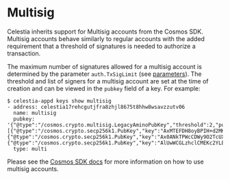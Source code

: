# Multisig

Celestia inherits support for Multisig accounts from the Cosmos SDK. Multisig accounts behave similarly to regular accounts with the added requirement that a threshold of signatures is needed to authorize a transaction.

The maximum number of signatures allowed for a multisig account is determined by the parameter `auth.TxSigLimit` (see [parameters](./parameters.md)). The threshold and list of signers for a multisig account are set at the time of creation and can be viewed in the `pubkey` field of a key. For example:

```shell
$ celestia-appd keys show multisig
- address: celestia17rehcgutjfra8zhjl8675t8hhw8wsavzzutv06
  name: multisig
  pubkey: '{"@type":"/cosmos.crypto.multisig.LegacyAminoPubKey","threshold":2,"public_keys":[{"@type":"/cosmos.crypto.secp256k1.PubKey","key":"AxMTEFDH8oyBPIH+d2MKfCIY1yAsEd0HVekoPaAOiu9c"},{"@type":"/cosmos.crypto.secp256k1.PubKey","key":"Ax0ANkTPWcCDWy9O2TcUXw90Z0DxnX2zqPvhi4VJPUl5"},{"@type":"/cosmos.crypto.secp256k1.PubKey","key":"AlUwWCGLzhclCMEKc2YLEap9H8JT5tWq1kB8BagU1TVH"}]}'
  type: multi
```

Please see the [Cosmos SDK docs](https://docs.cosmos.network/main/user/run-node/multisig-guide#step-by-step-guide-to-multisig-transactions) for more information on how to use multisig accounts.
